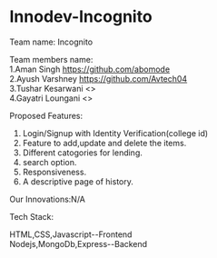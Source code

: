 # Innodev-Incognito

Team name: Incognito

Team members name:<br>
1.Aman Singh  <https://github.com/abomode> <br>
2.Ayush Varshney <https://github.com/Avtech04> <br>
3.Tushar Kesarwani <> <br>
4.Gayatri Loungani <> <br>

Proposed Features:<br>
1. Login/Signup with Identity Verification(college id)<br>
2. Feature to add,update and delete the items.<br>
3. Different catogories for lending.<br>
4. search option.<br>
5. Responsiveness.<br>
6. A descriptive page of history.<br>

Our Innovations:N/A <br>

Tech Stack:<br>

HTML,CSS,Javascript--Frontend <br>
Nodejs,MongoDb,Express--Backend


